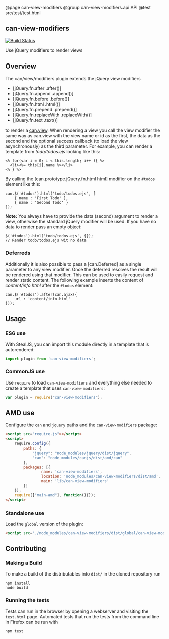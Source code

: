 @page can-view-modifiers
@group can-view-modifiers.api API
@test src/test/test.html

## can-view-modifiers

[![Build Status](https://travis-ci.org/canjs/can-view-modifiers.png?branch=master)](https://travis-ci.org/canjs/can-view-modifiers)

Use jQuery modifiers to render views

## Overview

The can/view/modifiers plugin extends the jQuery view modifiers

* [jQuery.fn.after .after()]
* [jQuery.fn.append .append()]
* [jQuery.fn.before .before()]
* [jQuery.fn.html .html()]
* [jQuery.fn.prepend .prepend()]
* [jQuery.fn.replaceWith .replaceWith()]
* [jQuery.fn.text .text()]

to render a [can.view](http://canjs.com/docs/can.view.html). When rendering a view you call the view modifier the same way
as can.view with the view name or id as the first, the data as the second and the optional
success callback (to load the view asynchronously) as the third parameter.
For example, you can render a template from *todo/todos.ejs* looking like this:

	<% for(var i = 0; i < this.length; i++ ){ %>
	  <li><%= this[i].name %></li>
	<% } %>

By calling the [can.prototype.jQuery.fn.html html] modifier on the `#todos` element like this:

    can.$('#todos').html('todo/todos.ejs', [
        { name : 'First Todo' },
        { name : 'Second Todo' }
	]);

__Note:__ You always have to provide the data (second) argument to render a view, otherwise the standard jQuery
modifier will be used. If you have no data to render pass an empty object:

	$('#todos').html('todo/todos.ejs', {});
	// Render todo/todos.ejs wit no data

### Deferreds

Additionally it is also possible to pass a [can.Deferred] as a single parameter to any view modifier. Once
the deferred resolves the result will be rendered using that modifier. This can be used to easily request
and render static content. The following example inserts the content of _content/info.html_ after the `#todos` element:

	can.$('#todos').after(can.ajax({
		url : 'content/info.html'
	}));


## Usage

### ES6 use

With StealJS, you can import this module directly in a template that is autorendered:

```js
import plugin from 'can-view-modifiers';
```

### CommonJS use

Use `require` to load `can-view-modifiers` and everything else
needed to create a template that uses `can-view-modifiers`:

```js
var plugin = require("can-view-modifiers");
```

## AMD use

Configure the `can` and `jquery` paths and the `can-view-modifiers` package:

```html
<script src="require.js"></script>
<script>
	require.config({
	    paths: {
	        "jquery": "node_modules/jquery/dist/jquery",
	        "can": "node_modules/canjs/dist/amd/can"
	    },
	    packages: [{
		    	name: 'can-view-modifiers',
		    	location: 'node_modules/can-view-modifiers/dist/amd',
		    	main: 'lib/can-view-modifiers'
	    }]
	});
	require(["main-amd"], function(){});
</script>
```

### Standalone use

Load the `global` version of the plugin:

```html
<script src='./node_modules/can-view-modifiers/dist/global/can-view-modifiers.js'></script>
```

## Contributing

### Making a Build

To make a build of the distributables into `dist/` in the cloned repository run

```
npm install
node build
```

### Running the tests

Tests can run in the browser by opening a webserver and visiting the `test.html` page.
Automated tests that run the tests from the command line in Firefox can be run with

```
npm test
```
